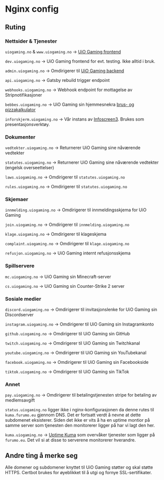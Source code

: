 # Nginx config

## Ruting

### Nettsider & Tjenester

`uiogaming.no` & `www.uiogaming.no` -> [UiO Gaming frontend](https://github.com/UiO-Gaming/uiogaming.no)

`dev.uiogaming.no` -> UiO Gaming frontend for evt. testing. Ikke alltid i bruk.

`admin.uiogaming.no` -> Omdirigerer til [UiO Gaming backend](https://github.com/UiO-Gaming/uiogaming.no-backend)

`api.uiogaming.no` -> Gatsby rebuild trigger endpoint

`webhooks.uiogaming.no` -> Webhook endpoint for mottagelse av Stripnotifikasjoner

`bebbes.uiogaming.no` -> UiO Gaming sin hjemmesnekra [brus- og pizzakalkulator](https://github.com/UiO-Gaming/bebbes)

`inforskjerm.uiogaming.no` -> Vår instans av [Infoscreen3](https://github.com/reaby/infoscreen3/). Brukes som presentasjonsverktøy.

### Dokumenter

`vedtekter.uiogaming.no` -> Returnerer UiO Gaming sine nåværende vedtekter

`statutes.uiogaming.no` -> Returnerer UiO Gaming sine nåværende vedtekter (engelsk overseettelser)

`laws.uiogaming.no` -> Omdirigerer til `statutes.uiogaming.no`

`rules.uiogaming.no` -> Omdirigerer til `statutes.uiogaming.no`

### Skjemaer

`innmelding.uiogaming.no` -> Omdirigerer til innmeldingsskjema for UiO Gaming

`join.uiogaming.no` -> Omdirigerer til `innmelding.uiogaming.no`

`klage.uiogaming.no` -> Omdirigerer til klageskjema

`complaint.uiogaming.no` -> Omdirigerer til `klage.uiogaming.no`

`refusjon.uiogaming.no` -> UiO Gaming internt refusjonsskjema

### Spillservere

`mc.uiogaming.no` -> UiO Gaming sin Minecraft-server

`cs.uiogaming.no` -> UiO Gaming sin Counter-Strike 2 server

### Sosiale medier

`discord.uiogaming.no` -> Omdirigerer til invitasjonslenke for UiO Gaming sin Discordserver

`instagram.uiogaming.no` -> Omdirigerer til UiO Gaming sin Instagramkonto

`github.uiogaming.no` -> Omdirigerer til UiO Gaming sin GitHub

`twitch.uiogaming.no` -> Omdirigerer til UiO Gaming sin Twitchkanal

`youtube.uiogaming.no` -> Omdirigerer til UiO Gaming sin YouTubekanal

`facebook.uiogaming.no` -> Omdirigerer til UiO Gaming sin Facebookside

`tiktok.uiogaming.no` -> Omdirigerer til UiO Gaming sin TikTok

### Annet

`pay.uiogaming.no` -> Omdirigerer til betalingstjenesten stripe for betaling av medlemsavgift

`status.uiogaming.no` ligger ikke i nginx-konfigurasjonen da denne rutes til `kuma.furumo.eu` gjennom DNS. Det er fortsatt verdt å nevne at dette subdomenet eksisterer. Siden det ikke er vits å ha en uptime montior på samme server som tjenesten den monitorerer ligger på har vi lagt den her.

`kuma.uiogaming.no` -> [Uptime Kuma](https://github.com/louislam/uptime-kuma) som overvåker tjenester som ligger på `furumo.eu`. Det vil si at disse to serverene monitorerer hverandre.

## Andre ting å merke seg

Alle domener og subdomener knyttet til UiO Gaming støtter og skal støtte HTTPS. Certbot brukes for øyeblikket til å utgi og fornye SSL-sertifikater.
